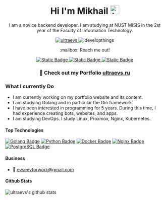 <h1 align="center">Hi I'm Mikhail <img src="https://user-images.githubusercontent.com/1303154/88677602-1635ba80-d120-11ea-84d8-d263ba5fc3c0.gif" width="28px" height="28px" alt="hi"></h1> 

<p align="center">I am a novice backend developer. I am studying at NUST MISIS in the 2st year of the Faculty of Information Technology.</p>

<p align="center">  
  <a href="https://wakatime.com/@ultraevs">
    <img src="https://wakatime.com/badge/user/018d5714-2a85-42bf-a532-62fbc0b33581.svg" alt="ultraevs"/>
  </a>
  <img src="https://komarev.com/ghpvc/?username=ultraevs&label=Profile%20views&color=0e75b6&style=flat" alt="idevelopthings" />
</p>

<p align="center">:mailbox: Reach me out!</p>

<p align="center">
  <a href="mailto:ultraevs@gmail.com">
    <img alt="Static Badge" src="https://img.shields.io/badge/-ultraevs-c0392b?style=flat&logo=gmail&logoColor=white&labelColor=c0392b">
  </a>
  <a href="https://vk.com/ndelle">
    <img alt="Static Badge" src="https://img.shields.io/badge/-ndelle-c0392b?style=flat&logo=vk&logoColor=white&labelColor=c0392b">
  </a>
  <a href="https://t.me/kelianis">
    <img alt="Static Badge" src="https://img.shields.io/badge/-kelianis-c0392b?style=flat&logo=telegram&logoColor=white&labelColor=c0392b">
  </a>
</p>

<h3 align="center">🚀 Check out my Portfolio <a href="https://ultraevs.ru">ultraevs.ru</a></h3>

<!-- TODO: Add last video link -->

### What I currently Do

- I am currently working on my portfolio website and its content.
- I am studying Golang and in particular the Gin framework.
- I have been interested in programming for 5 years. During this time, I had experience creating bots, websites, and apps.
- I am studying DevOps. I study Linux, Proxmox, Nginx, Kubernetes.

#### Top Technologies

<!-- TODO: Make technologies links takes you to repositories -->

[![Golang Badge](https://img.shields.io/badge/-Golang-61DBFB?style=for-the-badge&labelColor=white&logo=go&logoColor=61DBFB)](#) [![Python Badge](https://img.shields.io/badge/-Python-F0DB4F?style=for-the-badge&labelColor=white&logo=python&logoColor=F0DB4F)](#) [![Docker Badge](https://img.shields.io/badge/-Docker-007acc?style=for-the-badge&labelColor=white&logo=docker&logoColor=007acc)](#) [![Nginx Badge](https://img.shields.io/badge/-Nginx-3C873A?style=for-the-badge&labelColor=white&logo=nginx&logoColor=3C873A)](#) [![PostgreSQL Badge](https://img.shields.io/badge/-postgresql-e535ab?style=for-the-badge&labelColor=white&logo=postgresql&logoColor=e535ab)](#)

#### Business
- :email: evseevforwork@gmail.com


#### Github Stats

![ultraevs's github stats](https://github-readme-stats.vercel.app/api?username=ultraevs&count_private=true&theme=default&hide=contribs,prs)
